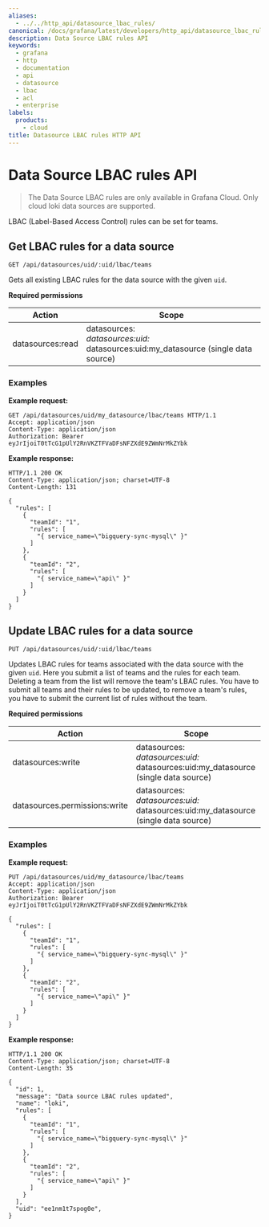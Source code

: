 ```yaml
---
aliases:
  - ../../http_api/datasource_lbac_rules/
canonical: /docs/grafana/latest/developers/http_api/datasource_lbac_rules/
description: Data Source LBAC rules API
keywords:
  - grafana
  - http
  - documentation
  - api
  - datasource
  - lbac
  - acl
  - enterprise
labels:
  products:
    - cloud
title: Datasource LBAC rules HTTP API
---
```


# Data Source LBAC rules API

> The Data Source LBAC rules are only available in Grafana Cloud. Only cloud loki data sources are supported.

LBAC (Label-Based Access Control) rules can be set for teams.

## Get LBAC rules for a data source

`GET /api/datasources/uid/:uid/lbac/teams`

Gets all existing LBAC rules for the data source with the given `uid`.

**Required permissions**

| Action           | Scope                                                                                    |
| ---------------- | ---------------------------------------------------------------------------------------- |
| datasources:read | datasources:_<br>datasources:uid:_<br>datasources:uid:my_datasource (single data source) |

### Examples

**Example request:**

```
GET /api/datasources/uid/my_datasource/lbac/teams HTTP/1.1
Accept: application/json
Content-Type: application/json
Authorization: Bearer eyJrIjoiT0tTcG1pUlY2RnVKZTFVaDFsNFZXdE9ZWmNrMkZYbk
```

**Example response:**

```http
HTTP/1.1 200 OK
Content-Type: application/json; charset=UTF-8
Content-Length: 131

{
  "rules": [
    {
      "teamId": "1",
      "rules": [
        "{ service_name=\"bigquery-sync-mysql\" }"
      ]
    },
    {
      "teamId": "2",
      "rules": [
        "{ service_name=\"api\" }"
      ]
    }
  ]
}
```

## Update LBAC rules for a data source

`PUT /api/datasources/uid/:uid/lbac/teams`

Updates LBAC rules for teams associated with the data source with the given `uid`. Here you submit a list of teams and the rules for each team.
Deleting a team from the list will remove the team's LBAC rules. You have to submit all teams and their rules to be updated, to remove a team's rules, you have to submit the current list of rules without the team.

**Required permissions**

| Action                        | Scope                                                                                    |
| ----------------------------- | ---------------------------------------------------------------------------------------- |
| datasources:write             | datasources:_<br>datasources:uid:_<br>datasources:uid:my_datasource (single data source) |
| datasources.permissions:write | datasources:_<br>datasources:uid:_<br>datasources:uid:my_datasource (single data source) |

### Examples

**Example request:**

```http
PUT /api/datasources/uid/my_datasource/lbac/teams
Accept: application/json
Content-Type: application/json
Authorization: Bearer eyJrIjoiT0tTcG1pUlY2RnVKZTFVaDFsNFZXdE9ZWmNrMkZYbk

{
  "rules": [
    {
      "teamId": "1",
      "rules": [
        "{ service_name=\"bigquery-sync-mysql\" }"
      ]
    },
    {
      "teamId": "2",
      "rules": [
        "{ service_name=\"api\" }"
      ]
    }
  ]
}
```

**Example response:**

```http
HTTP/1.1 200 OK
Content-Type: application/json; charset=UTF-8
Content-Length: 35

{
  "id": 1,
  "message": "Data source LBAC rules updated",
  "name": "loki",
  "rules": [
    {
      "teamId": "1",
      "rules": [
        "{ service_name=\"bigquery-sync-mysql\" }"
      ]
    },
    {
      "teamId": "2",
      "rules": [
        "{ service_name=\"api\" }"
      ]
    }
  ],
  "uid": "ee1nm1t7spog0e",
}
```
